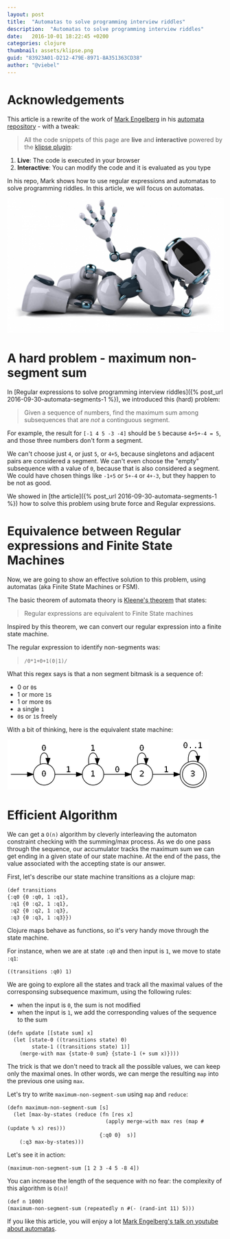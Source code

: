 ```yaml
---
layout: post
title:  "Automatas to solve programming interview riddles"
description:  "Automatas to solve programming interview riddles"
date:   2016-10-01 18:22:45 +0200
categories: clojure
thumbnail: assets/klipse.png
guid: "83923A01-D212-479E-8971-8A351363CD38"
author: "@viebel"
---
```


# Acknowledgements

This article is a rewrite of the work of [Mark Engelberg](https://github.com/Engelberg) in his [automata repository](https://github.com/Engelberg/automata) - with a tweak:

>All the code snippets of this page are **live** and **interactive** powered by the [klipse plugin](https://github.com/viebel/klipse):

1. **Live**: The code is executed in your browser
2. **Interactive**: You can modify the code and it is evaluated as you type


In his repo, Mark shows how to use regular expressions and automatas to solve programming riddles. In this article, we will focus on automatas.


![Regexp](/assets/automata.jpg)

# A hard problem - maximum non-segment sum

In [Regular expressions to solve programming interview riddles]({% post_url 2016-09-30-automata-segments-1 %}), we introduced this (hard) problem:

> Given a sequence of numbers, find the maximum sum
 among subsequences that are *not* a continguous segment.

 For example, the result for `[-1 4 5 -3 -4]` should be `5` because `4+5+-4 = 5`, and those three numbers don't form a segment.

 We can't choose just `4`, or just `5`, or `4+5`, because singletons and adjacent pairs
 are considered a segment.  We can't even choose the "empty" subsequence with a
 value of `0`, because that is also considered a segment.
 We could have chosen things like `-1+5` or `5+-4` or `4+-3`, but they happen to be not as good.

We showed in [the article]({% post_url 2016-09-30-automata-segments-1 %}) how to solve this problem using brute force and Regular expressions.

# Equivalence between Regular expressions and Finite State Machines

Now, we are going to show an effective solution to this problem, using automatas (aka Finite State Machines or FSM).

The basic theorem of automata theory is [Kleene's theorem](http://planetmath.org/kleenestheorem) that states:

> Regular expressions are equivalent to Finite State machines

Inspired by this theorem, we can convert our regular expression into a finite state machine.

The regular expression to identify non-segments was:

> `/0*1+0+1(0|1)/`

What this regex says is that a non segment bitmask is a sequence of:

- 0 or `0`s
- 1 or more `1`s
- 1 or more `0`s
- a single `1`
- `0`s or `1`s freely


With a bit of thinking, here is the equivalent state machine:

![Regexp](/assets/fsm-non-segment.png)



# Efficient Algorithm

We can get a `O(n)` algorithm by cleverly interleaving the automaton constraint checking with the summing/max process.
 As we do one pass through the sequence, our accumulator
 tracks the maximum sum we can get ending in a given state of our state machine.
 At the end of the pass, the value associated with the accepting state is our answer.

First, let's describe our state machine transitions as a clojure map:

~~~klipse
(def transitions
{:q0 {0 :q0, 1 :q1},
 :q1 {0 :q2, 1 :q1},
 :q2 {0 :q2, 1 :q3},
 :q3 {0 :q3, 1 :q3}})
~~~

Clojure maps behave as functions, so it's very handy move through the state machine.

For instance, when we are at state `:q0` and then input is `1`, we move to state `:q1`:

~~~klipse
((transitions :q0) 1)
~~~

We are going to explore all the states and track all the maximal values of the corresponsing subsequence maximum, using the following rules:

- when the input is `0`, the sum is not modified
- when the input is `1`, we add the corresponding values of the sequence to the sum

~~~klipse
(defn update [[state sum] x]
  (let [state-0 ((transitions state) 0)
        state-1 ((transitions state) 1)]
    (merge-with max {state-0 sum} {state-1 (+ sum x)})))

~~~

The trick is that we don't need to track all the possible values, we can keep only the maximal ones. In other words, we can merge the resulting `map` into the previous one using `max`.


Let's try to write `maximum-non-segment-sum` using `map` and `reduce`:

~~~klipse
(defn maximum-non-segment-sum [s]
  (let [max-by-states (reduce (fn [res x]
                                (apply merge-with max res (map #(update % x) res)))
                              {:q0 0}  s)]
    (:q3 max-by-states)))
~~~

Let's see it in action:

~~~klipse
(maximum-non-segment-sum [1 2 3 -4 5 -8 4])
~~~


You can increase the length of the sequence with no fear: the complexity of this algorithm is `O(n)`!

~~~klipse
(def n 1000)
(maximum-non-segment-sum (repeatedly n #(- (rand-int 11) 5)))
~~~

If you like this article, you will enjoy a lot [Mark Engelberg's talk on youtube about automatas](https://www.youtube.com/watch?v=AEhULv4ruL4).

